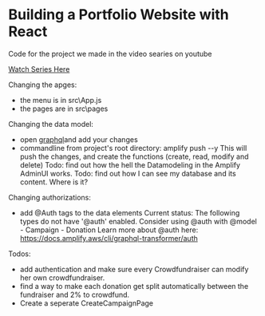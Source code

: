 # Building a Portfolio Website with React
Code for the project we made in the video searies on youtube

[Watch Series Here](https://www.youtube.com/playlist?list=PLnpdZyv-BjINbUjmTUsyziHz_4fa9hM5G)

Changing the apges:
- the menu is in src\App.js
- the pages are in src\pages

Changing the data model:
- open [graphql](amplify\backend\api\notesapp\schema.graphql )and add your changes
- commandline from project's root directory: amplify push --y This will push the changes, and create the functions (create, read, modify and delete)
Todo: find out how the hell the Datamodeling in the Amplify AdminUI works. 
Todo: find out how I can see my database and its content. Where is it?

Changing authorizations:
- add @Auth tags to the data elements
Current status: The following types do not have '@auth' enabled. Consider using @auth with @model
         - Campaign
         - Donation
Learn more about @auth here: https://docs.amplify.aws/cli/graphql-transformer/auth


Todos:
- add authentication and make sure every Crowdfundraiser can modify her own crowdfundraiser.
- find a way to make each donation get split automatically between the fundraiser and 2% to crowdfund.
- Create a seperate CreateCampaignPage